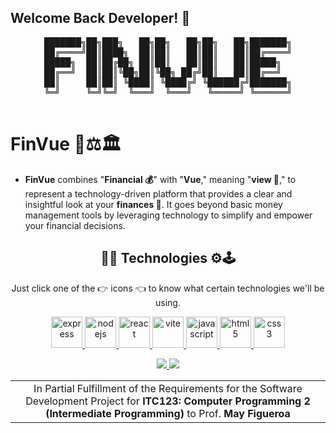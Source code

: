 ## Welcome Back Developer! 👋

<pre align="center">
███████╗██╗███╗   ██╗██╗   ██╗██╗   ██╗███████╗
██╔════╝██║████╗  ██║██║   ██║██║   ██║██╔════╝
█████╗  ██║██╔██╗ ██║██║   ██║██║   ██║█████╗  
██╔══╝  ██║██║╚██╗██║╚██╗ ██╔╝██║   ██║██╔══╝  
██║     ██║██║ ╚████║ ╚████╔╝ ╚██████╔╝███████╗
╚═╝     ╚═╝╚═╝  ╚═══╝  ╚═══╝   ╚═════╝ ╚══════╝
                                                                                                                   
</pre>

# FinVue 💸⚖️🏛
  - **FinVue** combines "**Financial 💰**" with "**Vue**," meaning "**view 👀**," to represent a technology-driven platform that provides a clear and insightful look at your **finances 💼**. It goes beyond basic money management tools by leveraging technology to simplify and empower your financial decisions.


<h2 align="center">👾🚀 Technologies ⚙️🕹️</h2>
<p align="center"> Just click one of the 👉 icons 👈 to know what certain technologies we'll be using. </p>
 <p align="center">
  <a href="https://expressjs.com" target="_blank" rel="noreferrer"> <img src="https://skillicons.dev/icons?i=express" alt="express" width="50" height="50"/> </a>
  <a href="https://nodejs.org" target="_blank" rel="noreferrer"> <img src="https://skillicons.dev/icons?i=nodejs" alt="nodejs" width="50" height="50"/> </a>
  <a href="https://reactjs.org/" target="_blank" rel="noreferrer"> <img src="https://techstack-generator.vercel.app/react-icon.svg" alt="react" width="50" height="50"/> </a>
  <a href="https://vitejs.dev/" target="_blank" rel="noreferrer"> <img src="https://skillicons.dev/icons?i=vite" alt="vite" width="50" height="50"/> </a>
  <a href="https://developer.mozilla.org/en-US/docs/Web/JavaScript" target="_blank" rel="noreferrer"> <img src="https://skillicons.dev/icons?i=javascript" alt="javascript" width="50" height="50"/> </a> 
<a href="https://www.w3.org/html/" target="_blank" rel="noreferrer"> <img src="https://skillicons.dev/icons?i=html" alt="html5" width="50" height="50"/> </a>
<a href="https://www.w3schools.com/css/" target="_blank" rel="noreferrer"> <img src="https://skillicons.dev/icons?i=css" alt="css3" width="50" height="50"/> </a>
 </p>

  <div align="center">
    <a href="https://github.com/tcker/Fiscal-Harmony" target="_blank">
    <img src="https://img.shields.io/badge/Fiscal_Harmony_Repo-2a6a6d.svg?style=for-the-badge&logo=google-cloud&logoColor=white" target="_blank" />
  </a>
   <a href="https://github.com/FinVue/Financial_Vue" target="_blank">
    <img src="https://img.shields.io/badge/Financial_Vue_Repo-ab7e06.svg?style=for-the-badge&logo=google-cloud&logoColor=white" target="_blank" />
  </a>
  </div>

|                                                                                      |
|:------------------------------------------------------------------------------------:|
| In Partial Fulfillment of the Requirements for the Software Development Project for **ITC123: Computer Programming 2 (Intermediate Programming)** to Prof. **May Figueroa** |

